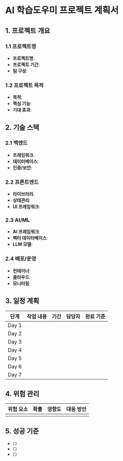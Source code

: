 # AI 학습도우미 프로젝트 계획서

## 1. 프로젝트 개요
### 1.1 프로젝트명
- **프로젝트명**: 
- **프로젝트 기간**: 
- **팀 구성**: 

### 1.2 프로젝트 목적
- **목적**: 
- **핵심 기능**: 
- **기대 효과**: 

## 2. 기술 스택
### 2.1 백엔드
- **프레임워크**: 
- **데이터베이스**: 
- **인증/보안**: 

### 2.2 프론트엔드
- **라이브러리**: 
- **상태관리**: 
- **UI 프레임워크**: 

### 2.3 AI/ML
- **AI 프레임워크**: 
- **벡터 데이터베이스**: 
- **LLM 모델**: 

### 2.4 배포/운영
- **컨테이너**: 
- **클라우드**: 
- **모니터링**: 

## 3. 일정 계획
| 단계 | 작업 내용 | 기간 | 담당자 | 완료 기준 |
|------|----------|------|--------|----------|
| Day 1 | | | | |
| Day 2 | | | | |
| Day 3 | | | | |
| Day 4 | | | | |
| Day 5 | | | | |
| Day 6 | | | | |
| Day 7 | | | | |

## 4. 위험 관리
| 위험 요소 | 확률 | 영향도 | 대응 방안 |
|----------|------|--------|----------|
| | | | |

## 5. 성공 기준
- [ ] 
- [ ] 
- [ ]